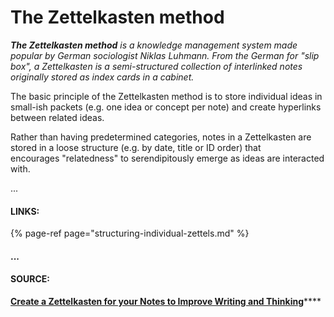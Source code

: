 # The Zettelkasten method

_**The Zettelkasten method**_ _is a knowledge management system made popular by German sociologist Niklas Luhmann. From the German for "slip box", a Zettelkasten is a semi-structured collection of interlinked notes originally stored as index cards in a cabinet._ 

The basic principle of the Zettelkasten method is to store individual ideas in small-ish packets \(e.g. one idea or concept per note\) and create hyperlinks between related ideas. 

Rather than having predetermined categories, notes in a Zettelkasten are stored in a loose structure \(e.g. by date, title or ID order\) that encourages "relatedness" to serendipitously emerge as ideas are interacted with. 

...

#### LINKS:

{% page-ref page="structuring-individual-zettels.md" %}

#### ...

#### SOURCE:

[**Create a Zettelkasten for your Notes to Improve Writing and Thinking**](https://zettelkasten.de/posts/zettelkasten-improves-thinking-writing/)\*\*\*\*



